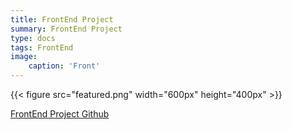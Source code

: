 ```yaml
---
title: FrontEnd Project
summary: FrontEnd Project
type: docs
tags: FrontEnd
image:
    caption: 'Front'
---
```

{{< figure src="featured.png" width="600px" height="400px" >}}


[FrontEnd Project Github](https://github.com/JBNU-CPU/CPU_Web_Front)